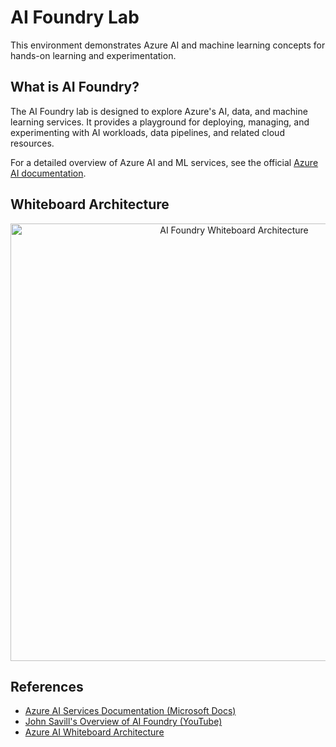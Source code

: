 # AI Foundry Lab

This environment demonstrates Azure AI and machine learning concepts for hands-on learning and experimentation.

## What is AI Foundry?
The AI Foundry lab is designed to explore Azure's AI, data, and machine learning services. It provides a playground for deploying, managing, and experimenting with AI workloads, data pipelines, and related cloud resources.

For a detailed overview of Azure AI and ML services, see the official [Azure AI documentation](https://learn.microsoft.com/en-us/azure/ai-services/).

## Whiteboard Architecture
<div align="center">
<img src="https://raw.githubusercontent.com/johnthebrit/RandomStuff/master/Whiteboards/AzureAIFoundry.png" alt="AI Foundry Whiteboard Architecture" width="700"/>
</div>

## References
- [Azure AI Services Documentation (Microsoft Docs)](https://learn.microsoft.com/en-us/azure/ai-services/)
- [John Savill's Overview of AI Foundry (YouTube)](https://www.youtube.com/watch?v=Sq8Cq7RZM2o)
- [Azure AI Whiteboard Architecture](https://github.com/johnthebrit/RandomStuff/raw/master/Whiteboards/AzureAI.png)
